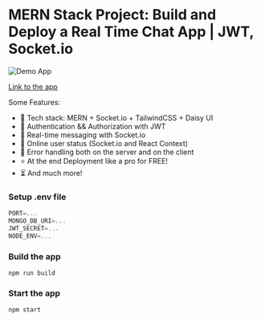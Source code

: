# MERN Stack Project: Build and Deploy a Real Time Chat App | JWT, Socket.io

![Demo App](https://ibb.co/fM4r3TV)

[Link to the app]([https://mernchat-app-pr7h.onrender.com/login](https://mernchat-app-pr7h.onrender.com/login))

Some Features:

-   🌟 Tech stack: MERN + Socket.io + TailwindCSS + Daisy UI
-   🎃 Authentication && Authorization with JWT
-   👾 Real-time messaging with Socket.io
-   🚀 Online user status (Socket.io and React Context)
-   🐞 Error handling both on the server and on the client
-   ⭐ At the end Deployment like a pro for FREE!
-   ⏳ And much more!

### Setup .env file

```js
PORT=...
MONGO_DB_URI=...
JWT_SECRET=...
NODE_ENV=...
```

### Build the app

```shell
npm run build
```

### Start the app

```shell
npm start
```
